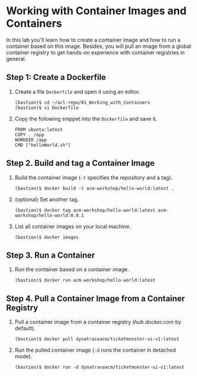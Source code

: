 # Working with Container Images and Containers

In this lab you'll learn how to create a container image and how to run a container based on this image. Besides, you will pull an image from a global container registry to get hands-on experience with container registries in general. 

## Step 1: Create a Dockerfile

1. Create a file `Dockerfile` and open it using an editor.
    ```
    (bastion)$ cd ~/acl-repo/01_Working_with_Containers
    (bastion)$ vi Dockerfile
    ```

1. Copy the following snippet into the `Dockerfile` and save it.
    ```
    FROM ubuntu:latest 
    COPY . /app 
    WORKDIR /app  
    CMD ["helloWorld.sh"]
    ```

## Step 2. Build and tag a Container Image

1. Build the container image (`-t` specifies the repository and a tag).
    ```
    (bastion)$ docker build -t acm-workshop/hello-world:latest .
    ```

1. (optional) Set another tag.
    ```
    (bastion)$ docker tag acm-workshop/hello-world:latest acm-workshop/hello-world:0.0.1 
    ```

1. List all container images on your local machine.
    ```
    (bastion)$ docker images
    ```

## Step 3. Run a Container

1. Run the container based on a container image.
    ```
    (bastion)$ docker run acm-workshop/hello-world:latest
    ```

## Step 4. Pull a Container Image from a Container Registry

1. Pull a container image from a container registry (*hub.docker.com* by default).
    ```
    (bastion)$ docker pull dynatraceacm/ticketmonster-ui-v1:latest
    ```

1. Run the pulled container image (`-d` runs the container in detached mode).
    ```
    (bastion)$ docker run -d dynatraceacm/ticketmonster-ui-v1:latest
    ```